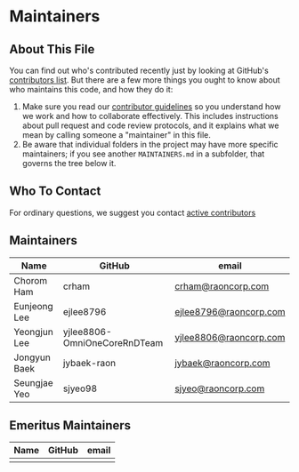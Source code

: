 # Maintainers

## About This File

You can find out who's contributed recently just by looking at GitHub's
[contributors list](../../graphs/contributors). But there are a few more
things you ought to know about who maintains this code, and how they do it:

1. Make sure you read our [contributor guidelines](CONTRIBUTING.md)
   so you understand how we work and how to collaborate effectively.
   This includes instructions about pull request and code review protocols,
   and it explains what we mean by calling someone a "maintainer" in this
   file.
2. Be aware that individual folders in the project may have more
   specific maintainers; if you see another `MAINTAINERS.md` in a subfolder,
   that governs the tree below it.


## Who To Contact

For ordinary questions, we suggest you contact [active contributors](../../graphs/contributors)


## Maintainers

| Name                      | GitHub                  | email                               |
|---------------------------|------------------|--------------------------------------------|
| Chorom Ham         | crham          | crham@raoncorp.com                   |
| Eunjeong Lee         | ejlee8796          | ejlee8796@raoncorp.com                   |
| Yeongjun Lee        | yjlee8806-OmniOneCoreRnDTeam          | yjlee8806@raoncorp.com                   |
| Jongyun Baek       | jybaek-raon         | jybaek@raoncorp.com                   |
| Seungjae Yeo        | sjyeo98          | sjyeo@raoncorp.com                   |


## Emeritus Maintainers

| Name                      | GitHub                  | email                               |
|---------------------------|------------------|----------------------------------------------------|
|             |           |  |     